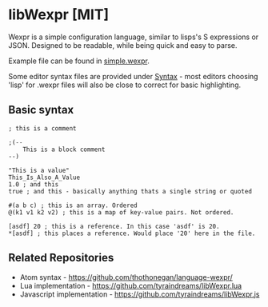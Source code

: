 # libWexpr [MIT]

Wexpr is a simple configuration language, similar to lisps's S expressions or JSON.
Designed to be readable, while being quick and easy to parse.

Example file can be found in [simple.wexpr](Examples/simple.wexpr).

Some editor syntax files are provided under [Syntax](Syntax/) - most editors choosing 'lisp' for .wexpr files will also be close to correct for basic highlighting.

Basic syntax
--------------------

```
; this is a comment

;(--
	This is a block comment
--)

"This is a value"
This_Is_Also_A_Value
1.0 ; and this
true ; and this - basically anything thats a single string or quoted

#(a b c) ; this is an array. Ordered
@(k1 v1 k2 v2) ; this is a map of key-value pairs. Not ordered.

[asdf] 20 ; this is a reference. In this case 'asdf' is 20.
*[asdf] ; this places a reference. Would place '20' here in the file.
```


Related Repositories
--------------------

- Atom syntax - https://github.com/thothonegan/language-wexpr/
- Lua implementation - https://github.com/tyraindreams/libWexpr.lua
- Javascript implementation - https://github.com/tyraindreams/libWexpr.js

